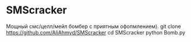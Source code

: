 # SMScracker
Мощный смс/целл/мейл бомбер с приятным офопмлением). git clone https://github.com/AliAhmyd/SMScracker cd SMScracker python Bomb.py
